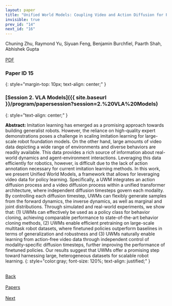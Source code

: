 ```yaml
---
layout: paper
title: "Unified World Models: Coupling Video and Action Diffusion for Pretraining on Large Robotic Datasets"
invisible: true
prev_id: "14"
next_id: "16"
---
```

<div class="paper-authors">
  <div class="paper-author-box">
    <div class="paper-author-name">Chuning Zhu, Raymond Yu, Siyuan Feng, Benjamin Burchfiel, Paarth Shah, Abhishek Gupta</div>
    <div class="paper-author-uni"></div>
  </div>
</div>

<div class="paper-pdf-modern">
  <div class="paper-menu-icon">
    <a href="https://www.roboticsproceedings.org/rss21/p015.pdf" title="Download PDF" target="_blank">
      <i class="fa fa-file-pdf-o"></i><br>
      <span class="paper-menu-label">PDF</span>
    </a>
  </div>
</div>

### Paper ID 15
{: style="margin-top: 10px; text-align: center;" }

### [Session 2. VLA Models]({{ site.baseurl }}/program/papersession?session=2.%20VLA%20Models)
{: style="text-align: center;" }

<b style="color: black;">Abstract: </b>Imitation learning has emerged as a promising approach towards building generalist robots. However, the reliance on high-quality expert demonstrations poses a challenge in scaling imitation learning for large-scale robot foundation models. On the other hand, large amounts of video data depicting a wide range of environments and diverse behaviors are readily available. This data provides a rich source of information about real-world dynamics and agent-environment interactions. Leveraging this data efficiently for robotics, however, is difficult due to the lack of action annotation necessary for current imitation learning methods. In this work, we present Unified World Models, a framework that allows for leveraging video data for policy learning. Specifically, a UWM integrates an action diffusion process and a video diffusion process within a unified transformer architecture, where independent diffusion timesteps govern each modality. By controlling each diffusion timestep, UWMs can flexibly generate samples from the forward dynamics, the inverse dynamics, as well as marginal and joint distributions. Through simulated and real-world experiments, we show that: (1) UWMs can effectively be used as a policy class for behavior cloning, achieving comparable performance to state-of-the-art behavior cloning methods, (2) UWMs enable efficient pretraining on large-scale multitask robot datasets, where finetuned policies outperform baselines in terms of generalization and robustness and (3) UWMs naturally enable learning from action-free video data through independent control of modality-specific diffusion timesteps, further improving the performance of finetuned policies. Our results suggest that UWMs offer a promising step toward harnessing large, heterogeneous datasets for scalable robot learning.
{: style="color:gray; font-size: 120%; text-align: justified;" }

<div class="paper-menu">
  <div class="paper-menu-inner">
    <a href="{{ site.baseurl }}/program/papers/14/" title="Previous Paper">
            <div class="paper-menu-icon">
                <i class="fa fa-chevron-left"></i><br>
                <span class="paper-menu-label">Back</span>
            </div>
        </a>
    <a href="{{ site.baseurl }}/program/papers" title="All Papers">
      <div class="paper-menu-icon">
        <i class="fa fa-list"></i><br>
        <span class="paper-menu-label">Papers</span>
      </div>
    </a>
    <a href="{{ site.baseurl }}/program/papers/16/" title="Next Paper">
            <div class="paper-menu-icon">
                <i class="fa fa-chevron-right"></i><br>
                <span class="paper-menu-label">Next</span>
            </div>
        </a>
  </div>
</div>
